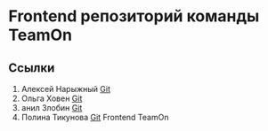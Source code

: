# Frontend репозиторий команды TeamOn

## Ссылки
1. Алексей Нарыжный
[Git](https://github.com/AlexeyBMSTU)
3. Ольга Ховен
   [Git](https://github.com/KhovenOlya)
5. анил Злобин
   [Git](https://github.com/Danil-Zlo)
7. Полина Тикунова
   [Git](https://github.com/PtFux)
Frontend TeamOn
